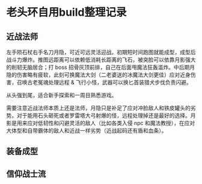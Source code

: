 # 老头环自用build整理记录

## 近战法师

左手陨石杖右手名刀月隐，可近可远灵活迎战。初期短时间跑图就能成型，成型后战斗力爆炸。推图远距离可以依赖低消耗长距离的飞石，被突脸可以依靠月影强大的削韧无脑居合；打 boss 招骨灰顶前排，自己在后面甩魔法狂轰滥炸。中后期月隐的伤害略有疲软，此刻可换魔法大剑（二老婆送的冰魔法大剑更佳）应对近身伤害，召唤古老冤魂处理远程 & 飞行小怪，武器可以换匕首装猎犬步伐负责闪避。

从头强到尾，适合新手探索和一周目熟悉游戏。

需要注意近战法师本质上还是法师，月隐只是补足了应对冲脸敌人和铁皮罐头的劣势。对于能用石头砸死或者罗雷塔大弓射爆的怪，远程处理掉还是最好的选择。月影是用来应对低韧性和闪避灵活的敌人（比如各类入侵 npc 和魔法教授），在应对大体型和自带霸体的敌人和近战一样劣势（近战起码还有盾和血条）。

## 装备成型


## 信仰战士流

